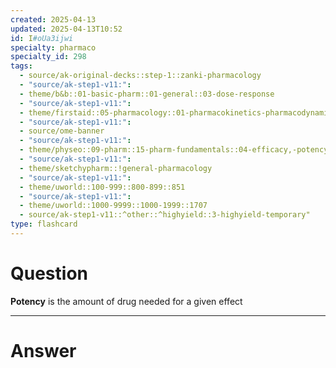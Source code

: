 ```yaml
---
created: 2025-04-13
updated: 2025-04-13T10:52
id: I#oUa3ijwi
specialty: pharmaco
specialty_id: 298
tags:
  - source/ak-original-decks::step-1::zanki-pharmacology
  - "source/ak-step1-v11:": 
  - theme/b&b::01-basic-pharm::01-general::03-dose-response
  - "source/ak-step1-v11:": 
  - theme/firstaid::05-pharmacology::01-pharmacokinetics-pharmacodynamics::07-efficacy-vs-potency
  - "source/ak-step1-v11:": 
  - source/ome-banner
  - "source/ak-step1-v11:": 
  - theme/physeo::09-pharm::15-pharm-fundamentals::04-efficacy,-potency,-activity-at-cell-receptors-and-therapeutic-index
  - "source/ak-step1-v11:": 
  - theme/sketchypharm::!general-pharmacology
  - "source/ak-step1-v11:": 
  - theme/uworld::100-999::800-899::851
  - "source/ak-step1-v11:": 
  - theme/uworld::1000-9999::1000-1999::1707
  - source/ak-step1-v11::^other::^highyield::3-highyield-temporary"
type: flashcard
---
```


# Question
**Potency** is the amount of drug needed for a given effect

---

# Answer
